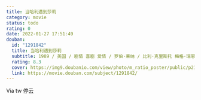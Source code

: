 ```yaml
---
title: 当哈利遇到莎莉
category: movie
status: todo
rating: 0
date: 2022-01-27 17:51:49
douban:
  id: "1291842"
  title: 当哈利遇到莎莉
  subtitle: 1989 / 美国 / 剧情 喜剧 爱情 / 罗伯·莱纳 / 比利·克里斯托 梅格·瑞恩
  rating: 8.3
  cover: https://img9.doubanio.com/view/photo/m_ratio_poster/public/p2172960925.jpg
  link: https://movie.douban.com/subject/1291842/
---
```


Via tw 停云